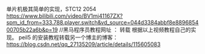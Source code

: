 单片机极其简单的实现，STC12  2054 
https://www.bilibili.com/video/BV1mj41167ZX?spm_id_from=333.788.player.switch&vd_source=044d3384abbf8e889685400705b22a6b&p=19  //黑马程序员教程网址  ： 转载
根据以上视频教程自己的实现。
peil5 的安装教程转载另一个博主的博客：https://blog.csdn.net/qq_27135209/article/details/115605083
